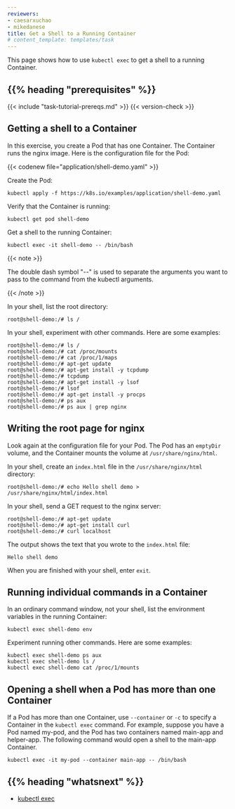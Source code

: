 ```yaml
---
reviewers:
- caesarxuchao
- mikedanese
title: Get a Shell to a Running Container
# content_template: templates/task
---
```


<!-- overview -->

This page shows how to use `kubectl exec` to get a shell to a
running Container.




## {{% heading "prerequisites" %}}


{{< include "task-tutorial-prereqs.md" >}} {{< version-check >}}




<!-- steps -->

## Getting a shell to a Container

In this exercise, you create a Pod that has one Container. The Container
runs the nginx image. Here is the configuration file for the Pod:

{{< codenew file="application/shell-demo.yaml" >}}

Create the Pod:

```shell
kubectl apply -f https://k8s.io/examples/application/shell-demo.yaml
```

Verify that the Container is running:

```shell
kubectl get pod shell-demo
```

Get a shell to the running Container:

```shell
kubectl exec -it shell-demo -- /bin/bash
```
{{< note >}}

The double dash symbol "--" is used to separate the arguments you want to pass to the command from the kubectl arguments.

{{< /note >}}

In your shell, list the root directory:

```shell
root@shell-demo:/# ls /
```

In your shell, experiment with other commands. Here are
some examples:

```shell
root@shell-demo:/# ls /
root@shell-demo:/# cat /proc/mounts
root@shell-demo:/# cat /proc/1/maps
root@shell-demo:/# apt-get update
root@shell-demo:/# apt-get install -y tcpdump
root@shell-demo:/# tcpdump
root@shell-demo:/# apt-get install -y lsof
root@shell-demo:/# lsof
root@shell-demo:/# apt-get install -y procps
root@shell-demo:/# ps aux
root@shell-demo:/# ps aux | grep nginx
```

## Writing the root page for nginx

Look again at the configuration file for your Pod. The Pod
has an `emptyDir` volume, and the Container mounts the volume
at `/usr/share/nginx/html`.

In your shell, create an `index.html` file in the `/usr/share/nginx/html`
directory:

```shell
root@shell-demo:/# echo Hello shell demo > /usr/share/nginx/html/index.html
```

In your shell, send a GET request to the nginx server:

```shell
root@shell-demo:/# apt-get update
root@shell-demo:/# apt-get install curl
root@shell-demo:/# curl localhost
```

The output shows the text that you wrote to the `index.html` file:

```shell
Hello shell demo
```

When you are finished with your shell, enter `exit`.

## Running individual commands in a Container

In an ordinary command window, not your shell, list the environment
variables in the running Container:

```shell
kubectl exec shell-demo env
```

Experiment running other commands. Here are some examples:

```shell
kubectl exec shell-demo ps aux
kubectl exec shell-demo ls /
kubectl exec shell-demo cat /proc/1/mounts
```



<!-- discussion -->

## Opening a shell when a Pod has more than one Container

If a Pod has more than one Container, use `--container` or `-c` to
specify a Container in the `kubectl exec` command. For example,
suppose you have a Pod named my-pod, and the Pod has two containers
named main-app and helper-app. The following command would open a
shell to the main-app Container.

```shell
kubectl exec -it my-pod --container main-app -- /bin/bash
```




## {{% heading "whatsnext" %}}


* [kubectl exec](/docs/reference/generated/kubectl/kubectl-commands/#exec)





